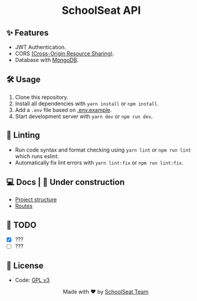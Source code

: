 <h1 align="center"> SchoolSeat API </h1>

## ✨ Features

- JWT Authentication.
- CORS [(Cross-Origin Resource Sharing)](https://developer.mozilla.org/pt-BR/docs/Web/HTTP/CORS).
- Database with [MongoDB](http://mongodb.com/).

## 🛠 Usage

1. Clone this repository.
2. Install all dependencies with `yarn install` or `npm install`.
3. Add a `.env` file based on [.env.example](https://github.com/schoolseat/api/blob/main/.env.example).
4. Start development server with `yarn dev` or `npm run dev`.

## 🎨 Linting

- Run code syntax and format checking using `yarn lint` or `npm run lint` which runs eslint.
- Automatically fix lint errors with `yarn lint:fix` or `npm run lint:fix`.

## 💻 Docs | 🚧 Under construction

- [Project structure](#)
- [Routes](#)

## 📝 TODO

- [x] ???
- [ ] ???

## 📄 License

- Code: [GPL v3](https://github.com/schoolseat/api/blob/master/LICENSE)

  <p align="center">Made with ❤️ by <a href="https://github.com/orgs/schoolseat/people">SchoolSeat Team</a></p>

